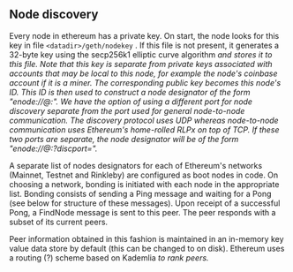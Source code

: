 ## Node discovery

Every node in ethereum has a private key. On start, the node looks for this key in file ``<datadir>/geth/nodekey`` <footnote>. If this file is not present, it generates a  32-byte key using the secp256k1 elliptic curve algorithm <cite> and stores it to this file. Note that this key is separate from private keys associated with accounts that may be local to this node, for example the node's coinbase account if it is a miner. The corresponding public key becomes this node's ID. This ID is then used to construct a node designator of the form "enode://<node ID>@<node IP>:<node Port>". We have the option of using a different port for node discovery separate from the port used for general node-to-node communication. The discovery protocol uses UDP whereas node-to-node communication uses Ethereum's home-rolled RLPx on top of TCP. If these two ports are separate, the node designator will be of the form "enode://<node ID>@<node IP>:<TCP Port>?discport=<UDP Port>".
  
A separate list of nodes designators for each of Ethereum's networks (Mainnet, Testnet and Rinkleby) are configured as boot nodes in code. On choosing a network, bonding is initiated with each node in the appropriate list. Bonding consists of sending a Ping message and waiting for a Pong (see below for structure of these messages). Upon receipt of a successful Pong, a FindNode message is sent to this peer. The peer responds with a subset of its current peers. 

Peer information obtained in this fashion is maintained in an in-memory key value data store by default (this can be changed to on disk). Ethereum uses a routing (?) scheme based on Kademlia <cite> to rank peers. 
